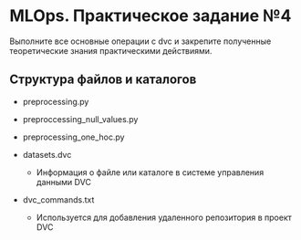 # MLOps. Практическое задание №4

Выполните все основные операции с dvc и закрепите полученные теоретические знания практическими действиями.

## Структура файлов и каталогов

- preprocessing.py

- preproccessing_null_values.py
   
- preprocessing_one_hoc.py   
     
- datasets.dvc
   - Информация о файле или каталоге в системе управления данными DVC

- dvc_commands.txt
   - Используется для добавления удаленного репозитория в проект DVC
